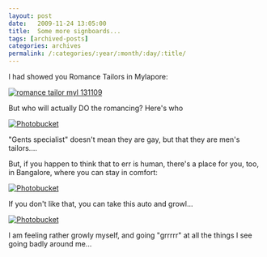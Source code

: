 ```yaml
---
layout: post
date:	2009-11-24 13:05:00
title:  Some more signboards...
tags: [archived-posts]
categories: archives
permalink: /:categories/:year/:month/:day/:title/
---
```

I had showed you Romance Tailors in Mylapore:

<a href="http://s562.photobucket.com/albums/ss67/pugaippadam/?action=view&current=IMG_8719.jpg" target="_blank"><img src="http://i562.photobucket.com/albums/ss67/pugaippadam/IMG_8719.jpg" border="0" alt="romance tailor myl 131109"></a>


But who will actually DO the romancing? Here's who



<a href="http://s562.photobucket.com/albums/ss67/pugaippadam/?action=view&current=IMG_8959.jpg" target="_blank"><img src="http://i562.photobucket.com/albums/ss67/pugaippadam/IMG_8959.jpg" border="0" alt="Photobucket"></a>


"Gents specialist" doesn't mean they are gay, but that they are men's tailors....

But, if you happen to think that to err is human, there's a place for you, too, in Bangalore, where you can stay in comfort:


<a href="http://s967.photobucket.com/albums/ae160/pedoral/?action=view&current=IMG_8937.jpg" target="_blank"><img src="http://i967.photobucket.com/albums/ae160/pedoral/IMG_8937.jpg" border="0" alt="Photobucket"></a>

If you don't like that, you can take this auto and growl...


<a href="http://s562.photobucket.com/albums/ss67/pugaippadam/?action=view&current=IMG_8956-2.jpg" target="_blank"><img src="http://i562.photobucket.com/albums/ss67/pugaippadam/IMG_8956-2.jpg" border="0" alt="Photobucket"></a> 


I am feeling rather growly myself, and going "grrrrr" at all the things I see going badly around me...
